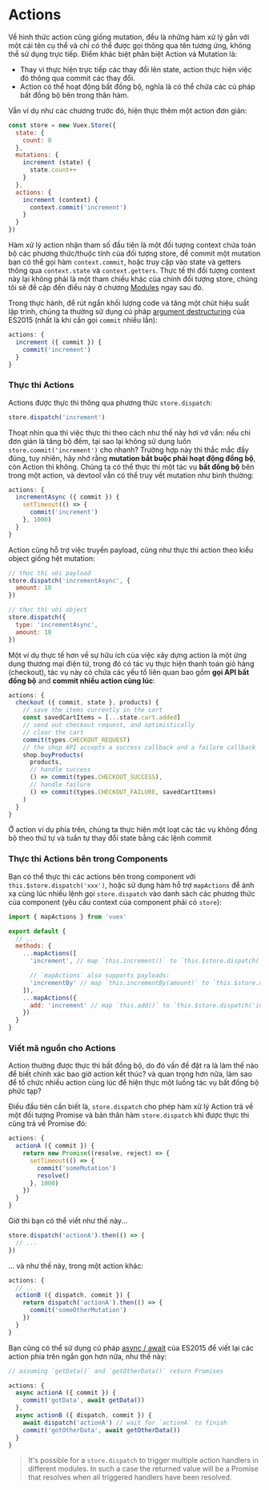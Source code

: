 # Actions

Về hình thức action cũng giống mutation, đều là những hàm xử lý gắn với một cái tên cụ thể và chỉ có thể được gọi thông qua tên tương ứng, không thể sử dụng trực tiếp. Điểm khác biệt phân biệt Action và Mutation là:

- Thay vì thực hiện trực tiếp các thay đổi lên state, action thực hiện việc đó thông qua commit các thay đổi.
- Action có thể hoạt động bất đồng bộ, nghĩa là có thể chứa các cú pháp bất đồng bộ bên trong thân hàm.

Vẫn ví dụ như các chương trước đó, hiện thực thêm một action đơn giản:

``` js
const store = new Vuex.Store({
  state: {
    count: 0
  },
  mutations: {
    increment (state) {
      state.count++
    }
  },
  actions: {
    increment (context) {
      context.commit('increment')
    }
  }
})
```

Hàm xử lý action nhận tham số đầu tiên là một đối tượng context chứa toàn bộ các phương thức/thuộc tính của đối tượng store, để commit một mutation bạn có thể gọi hàm `context.commit`, hoặc truy cập vào state và getters thông qua `context.state` và `context.getters`. Thực tế thì đối tượng context này lại không phải là một tham chiếu khác của chính đối tượng store, chúng tôi sẽ đề cập đến điều này ở chương [Modules](modules.md) ngay sau đó.

Trong thực hành, để rút ngắn khối lượng code và tăng một chút hiệu suất lập trình, chúng ta thường sử dụng cú pháp [argument destructuring](https://github.com/lukehoban/es6features#destructuring) của ES2015 (nhất là khi cần gọi `commit` nhiều lần):

``` js
actions: {
  increment ({ commit }) {
    commit('increment')
  }
}
```

### Thực thi Actions

Actions được thực thi thông qua phương thức `store.dispatch`:

``` js
store.dispatch('increment')
```

Thoạt nhìn qua thì việc thực thi theo cách như thế này hơi vớ vẩn: nếu chỉ đơn giản là tăng bộ đếm, tại sao lại không sử dụng luôn `store.commit('increment')` cho nhanh? Trường hợp này thì thắc mắc đấy đúng, tuy nhiên, hãy nhớ rằng **mutation bắt buộc phải hoạt động đồng bộ**, còn Action thì không. Chúng ta có thể thực thi một tác vụ **bất đồng bộ** bên trong một action, và devtool vẫn có thể truy vết mutation như bình thường:

``` js
actions: {
  incrementAsync ({ commit }) {
    setTimeout(() => {
      commit('increment')
    }, 1000)
  }
}
```

Action cũng hỗ trợ việc truyền payload, cũng như thực thi action theo kiểu object giống hệt mutation:

``` js
// thực thi với payload
store.dispatch('incrementAsync', {
  amount: 10
})

// thực thi với object
store.dispatch({
  type: 'incrementAsync',
  amount: 10
})
```

Một ví dụ thực tế hơn về sự hữu ích của việc xây dựng action là một ứng dụng thương mại điện tử, trong đó có tác vụ thực hiện thanh toán giỏ hàng (checkout), tác vụ này có chứa các yếu tố liên quan bao gồm **gọi API bất đồng bộ** and **commit nhiều action cùng lúc**:

``` js
actions: {
  checkout ({ commit, state }, products) {
    // save the items currently in the cart
    const savedCartItems = [...state.cart.added]
    // send out checkout request, and optimistically
    // clear the cart
    commit(types.CHECKOUT_REQUEST)
    // the shop API accepts a success callback and a failure callback
    shop.buyProducts(
      products,
      // handle success
      () => commit(types.CHECKOUT_SUCCESS),
      // handle failure
      () => commit(types.CHECKOUT_FAILURE, savedCartItems)
    )
  }
}
```

Ở action ví dụ phía trên, chúng ta thực hiện một loạt các tác vụ không đồng bộ theo thứ tự và tuần tự thay đổi state bằng các lệnh commit

### Thực thi Actions bên trong Components

Bạn có thể thực thi các actions bên trong component với `this.$store.dispatch('xxx')`, hoặc sử dụng hàm hỗ trợ `mapActions` để ánh xạ cùng lúc nhiều lệnh gọi `store.dispatch` vào danh sách các phương thức của component (yêu cầu context của component phải có `store`):

``` js
import { mapActions } from 'vuex'

export default {
  // ...
  methods: {
    ...mapActions([
      'increment', // map `this.increment()` to `this.$store.dispatch('increment')`

      // `mapActions` also supports payloads:
      'incrementBy' // map `this.incrementBy(amount)` to `this.$store.dispatch('incrementBy', amount)`
    ]),
    ...mapActions({
      add: 'increment' // map `this.add()` to `this.$store.dispatch('increment')`
    })
  }
}
```

### Viết mã nguồn cho Actions

Action thường được thực thi bất đồng bộ, do đó vấn đề đặt ra là làm thế nào để biết chính xác bao giờ action kết thúc? và quan trọng hơn nữa, làm sao để tổ chức nhiều action cùng lúc để hiện thực một luồng tác vụ bất đồng bộ phức tạp?

Điều đầu tiên cần biết là, `store.dispatch` cho phép hàm xử lý Action trả về một đối tượng Promise và bản thân hàm `store.dispatch` khi được thực thi cũng trả về Promise đó:

``` js
actions: {
  actionA ({ commit }) {
    return new Promise((resolve, reject) => {
      setTimeout(() => {
        commit('someMutation')
        resolve()
      }, 1000)
    })
  }
}
```

Giờ thì bạn có thể viết như thế này...

``` js
store.dispatch('actionA').then(() => {
  // ...
})
```

... và như thế này, trong một action khác:

``` js
actions: {
  // ...
  actionB ({ dispatch, commit }) {
    return dispatch('actionA').then(() => {
      commit('someOtherMutation')
    })
  }
}
```

Bạn cũng có thể sử dụng cú pháp [async / await](https://tc39.github.io/ecmascript-asyncawait/) của ES2015 để viết lại các action phía trên ngắn gọn hơn nữa, như thế này:

``` js
// assuming `getData()` and `getOtherData()` return Promises

actions: {
  async actionA ({ commit }) {
    commit('gotData', await getData())
  },
  async actionB ({ dispatch, commit }) {
    await dispatch('actionA') // wait for `actionA` to finish
    commit('gotOtherData', await getOtherData())
  }
}
```

> It's possible for a `store.dispatch` to trigger multiple action handlers in different modules. In such a case the returned value will be a Promise that resolves when all triggered handlers have been resolved.
